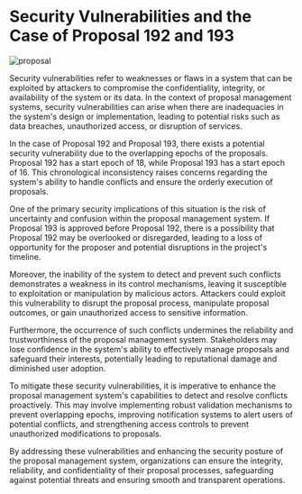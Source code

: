 # Security Vulnerabilities and the Case of Proposal 192 and 193

![proposal](https://github.com/catsmile100/Security-Vulnerabilities-Proposal/assets/85368621/5fdebb5a-f9df-418d-81ff-b15b5c0082d2)


Security vulnerabilities refer to weaknesses or flaws in a system that can be exploited by attackers to compromise the confidentiality, integrity, or availability of the system or its data. In the context of proposal management systems, security vulnerabilities can arise when there are inadequacies in the system's design or implementation, leading to potential risks such as data breaches, unauthorized access, or disruption of services.

In the case of Proposal 192 and Proposal 193, there exists a potential security vulnerability due to the overlapping epochs of the proposals. Proposal 192 has a start epoch of 18, while Proposal 193 has a start epoch of 16. This chronological inconsistency raises concerns regarding the system's ability to handle conflicts and ensure the orderly execution of proposals.

One of the primary security implications of this situation is the risk of uncertainty and confusion within the proposal management system. If Proposal 193 is approved before Proposal 192, there is a possibility that Proposal 192 may be overlooked or disregarded, leading to a loss of opportunity for the proposer and potential disruptions in the project's timeline.

Moreover, the inability of the system to detect and prevent such conflicts demonstrates a weakness in its control mechanisms, leaving it susceptible to exploitation or manipulation by malicious actors. Attackers could exploit this vulnerability to disrupt the proposal process, manipulate proposal outcomes, or gain unauthorized access to sensitive information.

Furthermore, the occurrence of such conflicts undermines the reliability and trustworthiness of the proposal management system. Stakeholders may lose confidence in the system's ability to effectively manage proposals and safeguard their interests, potentially leading to reputational damage and diminished user adoption.

To mitigate these security vulnerabilities, it is imperative to enhance the proposal management system's capabilities to detect and resolve conflicts proactively. This may involve implementing robust validation mechanisms to prevent overlapping epochs, improving notification systems to alert users of potential conflicts, and strengthening access controls to prevent unauthorized modifications to proposals.

By addressing these vulnerabilities and enhancing the security posture of the proposal management system, organizations can ensure the integrity, reliability, and confidentiality of their proposal processes, safeguarding against potential threats and ensuring smooth and transparent operations.
